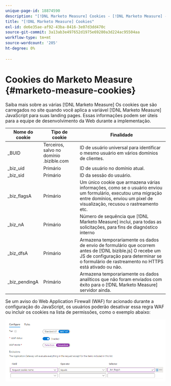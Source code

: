 ```yaml
---
unique-page-id: 18874590
description: "[!DNL Marketo Measure] Cookies - [!DNL Marketo Measure] - Documentação do produto"
title: "[!DNL Marketo Measure] Cookies"
exl-id: de6e35ae-af92-43ba-8416-3e07d3dd470c
source-git-commit: 3a13ab3e497652d1975e69280a3d224ac95504aa
workflow-type: tm+mt
source-wordcount: '205'
ht-degree: 0%

---
```


# Cookies do Marketo Measure {#marketo-measure-cookies}

Saiba mais sobre as várias [!DNL Marketo Measure] Os cookies que são carregados no site quando você aplica a variável [!DNL Marketo Measure] JavaScript para suas landing pages. Essas informações podem ser úteis para a equipe de desenvolvimento da Web durante a implementação.

| **Nome do cookie** | **Tipo de cookie** | **Finalidade** |
|---|---|---|
| _BUID | Terceiros, salvo no domínio .bizible.com | ID de usuário universal para identificar o mesmo usuário em vários domínios de clientes. |
| _biz_uid | Primário | ID de usuário no domínio atual. |
| _biz_sid | Primário | ID da sessão do usuário. |
| _biz_flagsA | Primário | Um único cookie que armazena várias informações, como se o usuário enviou um formulário, executou uma migração entre domínios, enviou um pixel de visualização, recusou o rastreamento etc. |
| _biz_nA | Primário | Número de sequência que [!DNL Marketo Measure] inclui, para todas as solicitações, para fins de diagnóstico interno |
| _biz_dfsA | Primário | Armazena temporariamente os dados de envio de formulário que ocorrem antes de [!DNL bizible.js] O recebe um JS de configuração para determinar se o formulário de rastreamento no HTTPS está ativado ou não. |
| _biz_pendingA | Primário | Armazena temporariamente os dados analíticos que não foram enviados com êxito para o [!DNL Marketo Measure] servidor ainda. |

Se um aviso do Web Application Firewall (WAF) for acionado durante a configuração do JavaScript, os usuários poderão desativar essa regra WAF ou incluir os cookies na lista de permissões, como o exemplo abaixo:

![](assets/marketo-measure-cookies-1.png)
